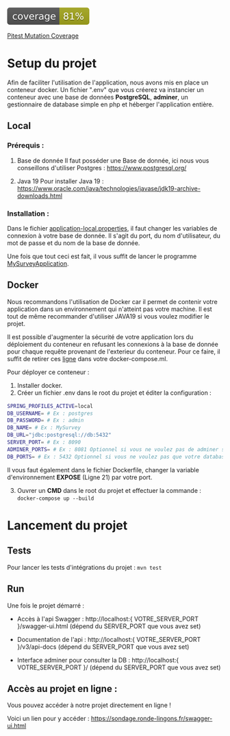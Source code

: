[![Test Coverage](https://github.com/HiroKX/SondageSpringBoot/blob/gh-pages/jacoco/jacoco.svg)](https://hirokx.github.io/SondageSpringBoot/jacoco)

[Pitest Mutation Coverage](https://hirokx.github.io/SondageSpringBoot/pitest)
# Setup du projet
Afin de faciliter l'utilisation de l'application, nous avons mis en place un conteneur docker.
Un fichier ".env" que vous créerez va instancier un conteneur avec une base de données **PostgreSQL**, **adminer**, un gestionnaire de database simple en php et héberger l'application entière.

## Local
### Prérequis :
1. Base de donnée
Il faut posséder une Base de donnée, ici nous vous conseillons d'utiliser Postgres : https://www.postgresql.org/

2. Java 19
Pour installer Java 19 : https://www.oracle.com/java/technologies/javase/jdk19-archive-downloads.html

### Installation : 
Dans le fichier [application-local.properties](https://github.com/HiroKX/SondageSpringBoot/blob/56-fix-du-readme/src/test/resources/application.properties), il faut changer les variables de connexion à votre base de donnée.
Il s'agit du port, du nom d'utilisateur, du mot de passe et du nom de la base de donnée.

Une fois que tout ceci est fait, il vous suffit de lancer le programme [MySurveyApplication](https://github.com/HiroKX/SondageSpringBoot/blob/56-fix-du-readme/src/main/java/fr/univ/lorraine/ufr/mim/m2/gi/mysurvey/MySurveyApplication.java).

## Docker
Nous recommandons l'utilisation de Docker car il permet de contenir votre application dans un environnement qui n'atteint pas votre machine.
Il est tout de même recommander d'utiliser JAVA19 si vous voulez modifier le projet.

Il est possible d'augmenter la sécurité de votre application lors du déploiement du conteneur en refusant les connexions à la base de donnée pour chaque requête provenant de l'exterieur du conteneur.
Pour ce faire, il suffit de retirer ces [ligne](https://github.com/HiroKX/SondageSpringBoot/blob/develop/docker-compose.yml#L25-L26) dans votre docker-compose.ml.

Pour déployer ce conteneur : 
1. Installer docker.
2. Créer un fichier .env dans le root du projet et éditer la configuration : 
```bash
SPRING_PROFILES_ACTIVE=local
DB_USERNAME= # Ex : postgres
DB_PASSWORD= # Ex : admin
DB_NAME= # Ex : MySurvey
DB_URL="jdbc:postgresql://db:5432"
SERVER_PORT= # Ex : 8090
ADMINER_PORTS= # Ex : 8081 Optionnel si vous ne voulez pas de adminer soit accessible de l'exterieur.
DB_PORTS= # Ex : 5432 Optionnel si vous ne voulez pas que votre database soit accessible de l'exterieur.
```

Il vous faut également dans le fichier Dockerfile, changer la variable d'environnement **EXPOSE** (Ligne 21) par votre port.

3. Ouvrer un **CMD** dans le root du projet et effectuer la commande : 
``` docker-compose up --build```

# Lancement du projet

## Tests

Pour lancer les tests d'intégrations du projet : `mvn test`

## Run

Une fois le projet démarré : 

* Accès à l'api Swagger : http://localhost:{ VOTRE_SERVER_PORT }/swagger-ui.html (dépend du SERVER_PORT que vous avez set)

* Documentation de l'api : http://localhost:{ VOTRE_SERVER_PORT }/v3/api-docs (dépend du SERVER_PORT que vous avez set)
  
* Interface adminer pour consulter la DB : http://localhost:{ VOTRE_SERVER_PORT }/ (dépend du SERVER_PORT que vous avez set)

## Accès au projet en ligne :

Vous pouvez accéder à notre projet directement en ligne ! 

Voici un lien pour y accéder : https://sondage.ronde-lingons.fr/swagger-ui.html
